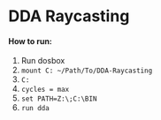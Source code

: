 # DDA Raycasting
#### How to run:
1. Run dosbox
2. `mount C: ~/Path/To/DDA-Raycasting`
3. `C:`
4. `cycles = max`
5. `set PATH=Z:\;C:\BIN`
6. `run dda`
